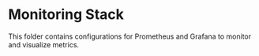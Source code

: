 # Monitoring Stack

This folder contains configurations for Prometheus and Grafana to monitor and visualize metrics.
